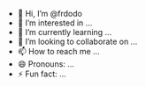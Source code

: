 - 👋 Hi, I’m @frdodo
- 👀 I’m interested in ...
- 🌱 I’m currently learning ...
- 💞️ I’m looking to collaborate on ...
- 📫 How to reach me ...
- 😄 Pronouns: ...
- ⚡ Fun fact: ...

<!---
frdodo/frdodo is a ✨ special ✨ repository because its `README.md` (this file) appears on your GitHub profile.
You can click the Preview link to take a look at your changes.
--->
